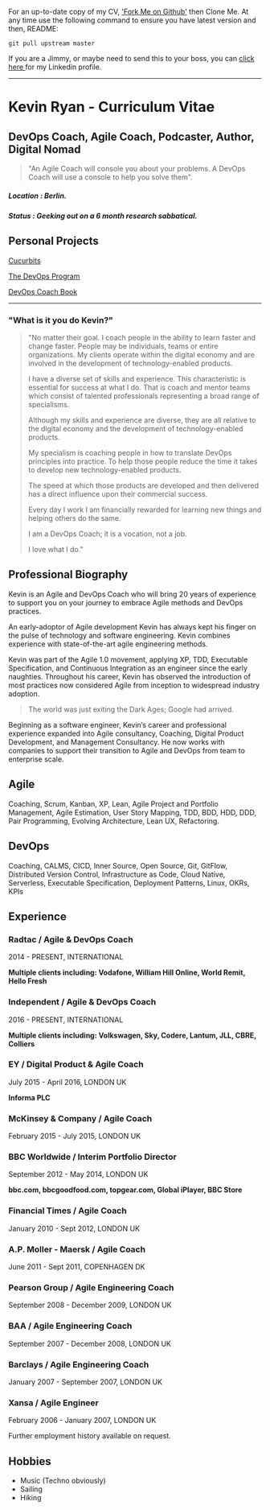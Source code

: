 For an up-to-date copy of my CV, ['Fork Me on Github'](https://github.com/DevOpsKev/cv) then Clone Me. At any time use the following command to ensure you have latest version and then, README:
```shell
git pull upstream master
```

If you are a Jimmy, or maybe need to send this to your boss, you can [click here ](https://linkedin.com/in/devopskev) for my Linkedin profile.

***

# Kevin Ryan - Curriculum Vitae

## DevOps Coach, Agile Coach, Podcaster, Author, Digital Nomad

> "An Agile Coach will console you about your problems. A DevOps Coach will use a console to help you solve them".

##### Location : Berlin.
##### Status : Geeking out on a 6 month research sabbatical.

## Personal Projects
[Cucurbits](https://github.com/DevOpsKev/cucurbits)

[The DevOps Program](https://github.com/DevOpsKev/devops-program)

[DevOps Coach Book](https://github.com/DevOpsKev/devops-coach)

***

### "What is it you do Kevin?"

>"No matter their goal. I coach people in the ability to learn faster and change faster. People may be individuals, teams or entire organizations. My clients operate within the digital economy and are involved in the development of technology-enabled products. 
>
>I have a diverse set of skills and experience. This characteristic is essential for success at what I do. That is coach and mentor teams which consist of talented professionals representing a broad range of specialisms.
>
>Although my skills and experience are diverse, they are all relative to the digital economy and the development of technology-enabled products. 
>
>My specialism is coaching people in how to translate DevOps principles into practice. To help those people reduce the time it takes to develop new technology-enabled products.
>
>The speed at which those products are developed and then delivered has a direct influence upon their commercial success.
>
>Every day I work I am financially rewarded for learning new things and helping others do the same.
>
>I am a DevOps Coach; it is a vocation, not a job.
>
>I love what I do."

## Professional Biography
Kevin is an Agile and DevOps Coach who will bring 20 years of experience to support you on your journey to embrace Agile methods and DevOps practices.

An early-adoptor of Agile development Kevin has always kept his finger on the pulse of technology and software engineering. Kevin combines experience with state-of-the-art agile engineering methods.

Kevin was part of the Agile 1.0 movement, applying XP, TDD, Executable Specification, and Continuous Integration as an engineer since the early naughties. Throughout his career, Kevin has observed the introduction of most practices now considered Agile from inception to widespread industry adoption.

> The world was just exiting the Dark Ages; Google had arrived.

Beginning as a software engineer, Kevin’s career and professional experience expanded into Agile consultancy, Coaching, Digital Product Development, and Management Consultancy. He now works with companies to support their transition to Agile and DevOps from team to enterprise scale. 

## Agile
Coaching, Scrum, Kanban, XP, Lean, Agile Project and Portfolio Management, Agile Estimation, User Story Mapping, TDD, BDD, HDD,  DDD, Pair Programming, Evolving Architecture, Lean UX, Refactoring.

## DevOps
Coaching, CALMS, CICD, Inner Source, Open Source, Git, GitFlow, Distributed Version Control, Infrastructure as Code, Cloud Native, Serverless, Executable Specification, Deployment Patterns, Linux, OKRs, KPIs


## Experience

### Radtac / Agile & DevOps Coach
2014 - PRESENT,  INTERNATIONAL

**Multiple clients including: Vodafone, William Hill Online, World Remit, Hello Fresh**

### Independent / Agile & DevOps Coach
2016 - PRESENT,  INTERNATIONAL

**Multiple clients including: Volkswagen, Sky, Codere, Lantum, JLL, CBRE, Colliers**

### EY / Digital Product & Agile Coach
July 2015 - April 2016,  LONDON UK

**Informa PLC**

### McKinsey & Company / Agile Coach
February 2015 - July 2015,  LONDON UK

### BBC Worldwide / Interim Portfolio Director
September 2012 - May  2014,  LONDON UK

**bbc.com, bbcgoodfood.com, topgear.com, Global iPlayer, BBC Store**

### Financial Times / Agile Coach
January 2010 - Sept  2012,  LONDON UK

### A.P. Moller - Maersk / Agile Coach
June  2011 - Sept  2011,  COPENHAGEN DK

### Pearson Group / Agile Engineering Coach
September 2008 - December  2009,  LONDON UK

### BAA / Agile Engineering Coach
September 2007 - December  2008,  LONDON UK

### Barclays / Agile Engineering Coach
January 2007 - September  2007,  LONDON UK

### Xansa / Agile Engineer
February 2006 - January  2007,  LONDON UK

Further employment history available on request.


## Hobbies
* Music (Techno obviously)
* Sailing
* Hiking
